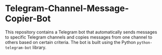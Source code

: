 # Telegram-Channel-Message-Copier-Bot
This repository contains a Telegram bot that automatically sends messages to specific Telegram channels and copies messages from one channel to others based on certain criteria. The bot is built using the Python `python-telegram-bot` library.
